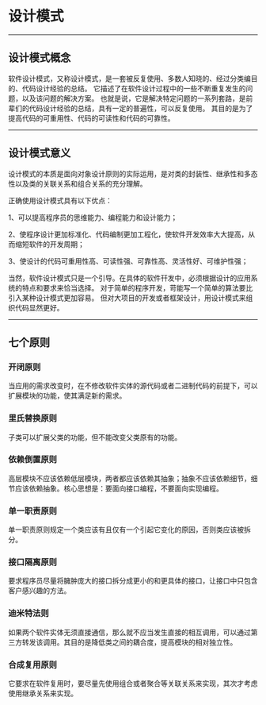 # 设计模式

---

## 设计模式概念
软件设计模式，又称设计模式，是一套被反复使用、多数人知晓的、经过分类编目的、代码设计经验的总结。
它描述了在软件设计过程中的一些不断重复发生的问题，以及该问题的解决方案。
也就是说，它是解决特定问题的一系列套路，是前辈们的代码设计经验的总结，具有一定的普遍性，可以反复使用。
其目的是为了提高代码的可重用性、代码的可读性和代码的可靠性。

---

## 设计模式意义
设计模式的本质是面向对象设计原则的实际运用，是对类的封装性、继承性和多态性以及类的关联关系和组合关系的充分理解。

正确使用设计模式具有以下优点：

1、可以提高程序员的思维能力、编程能力和设计能力；

2、使程序设计更加标准化、代码编制更加工程化，使软件开发效率大大提高，从而缩短软件的开发周期；

3、使设计的代码可重用性高、可读性强、可靠性高、灵活性好、可维护性强；

当然，软件设计模式只是一个引导。在具体的软件幵发中，必须根据设计的应用系统的特点和要求来恰当选择。
对于简单的程序开发，苛能写一个简单的算法要比引入某种设计模式更加容易。
但对大项目的开发或者框架设计，用设计模式来组织代码显然更好。

---

## 七个原则

### 开闭原则
当应用的需求改变时，在不修改软件实体的源代码或者二进制代码的前提下，可以扩展模块的功能，使其满足新的需求。

### 里氏替换原则
子类可以扩展父类的功能，但不能改变父类原有的功能。

### 依赖倒置原则
高层模块不应该依赖低层模块，两者都应该依赖其抽象；抽象不应该依赖细节，细节应该依赖抽象。核心思想是：要面向接口编程，不要面向实现编程。

### 单一职责原则
单一职责原则规定一个类应该有且仅有一个引起它变化的原因，否则类应该被拆分。

### 接口隔离原则
要求程序员尽量将臃肿庞大的接口拆分成更小的和更具体的接口，让接口中只包含客户感兴趣的方法。

### 迪米特法则
如果两个软件实体无须直接通信，那么就不应当发生直接的相互调用，可以通过第三方转发该调用。其目的是降低类之间的耦合度，提高模块的相对独立性。

### 合成复用原则
它要求在软件复用时，要尽量先使用组合或者聚合等关联关系来实现，其次才考虑使用继承关系来实现。